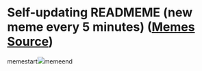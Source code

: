 # Self-updating READMEME (new meme every 5 minutes) ([Memes Source](https://bramses.notion.site/a49c1e962b7646879176ac3b327b6533?v=4d1eda54b170483cb03a40f257231764))

memestart![](https://www.notion.so/image/https%3A%2F%2Fs3-us-west-2.amazonaws.com%2Fsecure.notion-static.com%2F74fb3a90-fe21-4e76-bd3a-485b673fb94f%2FDE1F2B67-17D1-443C-BBBC-E62D71EAE46B.jpeg?table=block&id=700cc915-801b-40ab-8a89-a9f1adf2dfa6&cache=v2)memeend
